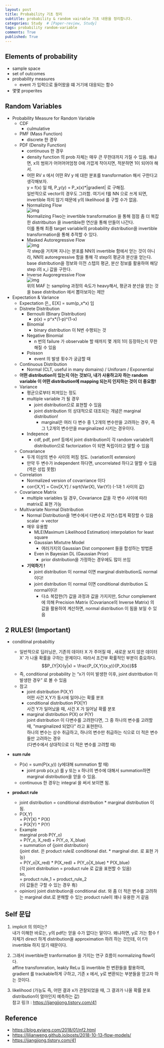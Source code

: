 ```yaml
---
layout: post
title: Probability 기초 정리 
subtitle: probability & random vairable 기초 내용을 정리합니다. 
categories: Study  # [Paper-review, Study] 
tags: probability random-variable
comments: True
published: True
---
```

## Elements of probability
- sample space 
- set of outcomes
- probability measures
    - event 가 입력으로 들어왔을 떄 거기에 대응되는 함수
- 몇몇 properites

## Random Variables
- Probability Measure for Random Variable
    - CDF <br>
        - culmulative <br>
    - PMF (Mass Function) <br>
        - discrete 한 경우 <br>
    - PDF (Density Function) <br>
        - continuous 한 경우 <br>
        - density function 의 prob 자체는 매우 큰 무한대까지 가질 수 있음. 왜냐면, x의 범위가 어어어어엄청 0에 가깝게 작아지면, 적분하면 1이 되어야 해서. <br>
        - 어떤 RV x 에서 어떤 RV y 에 대한 분포를 transformation 해서 구한다고 생각해보자.<br>
            y = f(x) 일 때,  P_y(y) = P_x(x)*|gradient| 로 구해짐. <br>
            일반적으로 vector의 경우도 그러함. 여기서 f를 NN 으로 쓰게 되면, invertible 하지 않기 때문에 y의 likelihood 를 구할 수가 없음. <br>
        - Normalizing Flow <br>
            ![img](/assets/images/prob/nf.png) <br>
            Normalizing Flwo는 invertible transformation 을 통해 점점 좀 더 복잡한 distritbuiton 을 invertible한 연산을 통해 만들어 나간다. <br>
            이를 통해 최종 target variable의 probability distribution을 invertible transformation을 통해 추적할 수 있다. <br>
        - Masked Autoregressive Flow <br>
            ![img](/assets/images/prob/maf.png) <br>
            각 step을 거치며 지나는 분포를 NN의 invertible 함에서 얻는 것이 아니라, NN의 autoregressive 함을 통해 각 step의 평균과 분산을 얻는다. <br>
            base distribution을 정보와 이전 스텝의 평균, 분산 정보를 활용하여 해당 step i의 x_i 값을 구한다. <br>
        - Inverse Augoregressive Flow <br>
            ![img](/assets/images/prob/iaf.png) <br>
            위의 MAF 는 sampling 과정의 속도가 heavy해서, 평균과 분산을 얻는 것을 base distribution 에서 뽑아보자는 제안 <br>
- Expectation & Variance <br>
    - Expectation 은,, E[X] = sum(p_x*x) 임
    - Distrete Distribution
        - Bernoulli (Binary Distribution)
            - p(x) = p^x*(1-p)^(1-x)
        - Binomial
            - binary distribution 이 N번 수행되는 것
        - Negative Binomial
            - n 번의 failure 가 observable 할 때까지 몇 개의 1이 등장하는지 
            무한해질 수 있음
        - Poisson
            - event 의 발생 횟수가 궁금할 때
    - Continuous Distribution
        - Normal (CLT, useful in many domains) / Uniforam / Exponential
    - **어떤 distribution이 있는지 아는 것보다, 내가 사용하고자 하는 random variable 이 어떤 distribution에 mapping 되는지 인지하는 것이 더 중요함!**
    - Variance
        - 평균으로부터 퍼져있는 정도 
        - multiple variable 가 될 경우
            - joint distribution으로 표현할 수 있음 
            - joint distribution 의 상대적으로 대조되는 개념은 marginal distribution! 
                - marginal은 여러 다 변수 중 1,2개의 변수만을 고려하는 경우, 즉 그 1,2개의 변수만을 marginalized 시키는 경우이다.
        - Indepence
            - cdf, pdf, pmf 등에서 joint distribution이 각 random variable의 distribution으로 factorization 이 되면 독립이라고 말할 수 있음
    - Convariance
        - 두개 이상의 변수 사이의 퍼짐 정도. (variation의 extension)
        - 만약 두 변수가 independent 하다면, uncorrelated 하다고 말할 수 있음 
        (역은 성립 못함)
    - Correlation
        - Normalized version of covarriance 이다
        - corr[X,Y] = Cov[X,Y] / sqrt(Var(X), Var(Y)) (-1과 1 사이의 값)
    - Covariance Matrix
        - multiple variables 일 경우, Covariance 값을 각 변수 사이에 따라 matrix로 표현 가능
    - Multivariate Normal Distribution
        - Normal Distribution을 1변수에서 다변수로 자연스럽게 확장할 수 있음
            scalar → vector 
        - 매우 유용함
            - MLE(Maximum Likelihood Estimation) interpolation for least square
            - Gaussian Mixtutre Model
                - 여러가지의 Gaussian Dist component 들을 합성하는 방법론
            - Even in Bayesian DL (Gaussian Prior)
                - prior distribution을 가정하는 경우에도 많이 쓰임 
        - **기억하기 !**
            - joint distribution 이 normal 이면 marginal distribution도 normal 이다!
            - joint distribution 이 normal 이면 conditional distribution 도 normal이다!
                - 다소 복잡한(?) 값을 과정과 값을 가지지만, Schur complement 에 의해 Precision Matrix (Covariance의 Inverse Matrix) 의 값을 활용하여 계산하면, normal distribution 이 됨을 보일 수 있음

## 2 RULES! (Important)
- conditinal probabiltiy <br>
    - 일반적으로 딥러닝은, 기존의 데이터 X 가 주어질 때 , 새로운 보지 않은 데이터 X’ 가 나올 확률을 구하는 문제이다. 따라서 조건부 확률적인 부분이 중요하다. <br>
    $$P_{Y|X}(y|x) = \frac{P_{X,Y}(x,y)}{P_X(x)}$$
    - 즉, conditional probability 는 “x가 이미 발생한 이후, joint distritbution 이 발생한 경우” 로 볼 수 있음<br>
    - 참고 <br>
        - joint distribution P(X,Y) <br>
            어떤 사건 X,Y가 동시에 일어나는 확률 분포 <br>
        - conditional distribution P(X|Y) <br>
            사건 Y가 일어났을 때, 사건 X 가 일어날 확률 분포 <br>
        - marginal distribution P(X) or P(Y)  <br>
            joint distribution 이 다변수를 고려한다면, 그 중 하나의 변수를 고려할 때, "marginalized 되었다" 라고 표현한다. <br>
            하나의 변수는 상수 취급하고, 하나의 변수만 취급하는 식으로 더 적은 변수들만 고려하는 경우 <br>
            (다변수에서 상대적으로 더 적은 변수를 고려할 때) <br>
            
- **sum rule**
    - P(x) = sum(P(x,y)) (y에대해 summation 할 때) <br>
        - joint prob p(x,y) 를 y 또는 x 하나의 변수에 대해서 summation하면 marginal distribution을 얻을 수 있음.<br>
    - continuous 한 경우는 integral 을 써서 보이면 됨.<br>

- **product rule**
    - joint distribution = conditional distribution * marginal distribution 이 됨.<br>
    - P(X,Y) <br>
        = P(Y|X) * P(X) <br>
        = P(X|Y) * P(Y) <br>
    - Example <br>
        marginal prob P(Y_o)  <br>
        = P(Y_o, X_red) + P(Y_o, X_blue) <br>
        = summation of {joint distribution} <br>
          (joint dist. 은 product rule로 conditional dist. * marginal dist. 로 표현 가능) <br>
        = P(Y_o|X_red) * P(X_red) + P(Y_o|X_blue) * P(X_blue) <br>
            (각 joint distribution = product rule 로 값을 표현할 수 있음)<br>
            so, <br>
            = product rule_1 + product_rule_2 <br>
            (이 값들은 구할 수 있는 경우 有)<br>
    - opinion) joint distribution을 conditional dist. 와 좀 더 적은 변수를 고려하는 marginal dist.로 분해할 수 있는 product rule이 꽤나 유용한 거 같음 <br>

## Self 문답 
1. implicit 의 의미는? <br>
    내가 이해한 바로는, y의 pdf는 얻을 수가 없다는 말이다. 왜냐하면, y로 가는 함수 f 자체가 direct 하게 distribution을 approximation 하려 하는 것인데, 이 f가 invertible 하지 않기 때문이다. <br>

2. 그래서 invertible한 tranformation 을 가지는 연구 흐름이 normalizing flow이다. <br>
    affine transfomration, leakly ReLu 등 invertible 한 변환들을 활용하여, gradient 를 trackable하게 구하고, 기존 x 에서, y로 변환되는 부분들을 얻고자 하는 것이다. <br>

3. likelihood (가능도 즉, 어떤 결과 x가 관찰되었을 때, 그 결과가 나올 확률 분포 distribution이 얼마인지 예측하는 값) <br>
    참고 링크 : https://jjangjjong.tistory.com/41 <br>

## Reference 
- https://blog.evjang.com/2018/01/nf2.html
- https://lilianweng.github.io/posts/2018-10-13-flow-models/
- https://jjangjjong.tistory.com/41